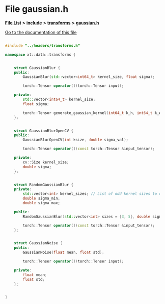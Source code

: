 

# File gaussian.h

[**File List**](files.md) **>** [**include**](dir_d44c64559bbebec7f509842c48db8b23.md) **>** [**transforms**](dir_de1d6215dd8b8d2c901daadc91a23b6e.md) **>** [**gaussian.h**](gaussian_8h.md)

[Go to the documentation of this file](gaussian_8h.md)


```C++

#include "../headers/transforms.h"

namespace xt::data::transforms {


    struct GaussianBlur {
    public:
        GaussianBlur(std::vector<int64_t> kernel_size, float sigma);

        torch::Tensor operator()(torch::Tensor input);

    private:
        std::vector<int64_t> kernel_size;
        float sigma;

        torch::Tensor generate_gaussian_kernel(int64_t k_h, int64_t k_w, float sigma, torch::Device device);
    };


    struct GaussianBlurOpenCV {
    public:
        GaussianBlurOpenCV(int ksize, double sigma_val);

        torch::Tensor operator()(const torch::Tensor &input_tensor);

    private:
        cv::Size kernel_size;
        double sigma;
    };


    struct RandomGaussianBlur {
    private:
        std::vector<int> kernel_sizes; // List of odd kernel sizes to choose from
        double sigma_min;
        double sigma_max;

    public:
        RandomGaussianBlur(std::vector<int> sizes = {3, 5}, double sigma_min = 0.1, double sigma_max = 2.0);

        torch::Tensor operator()(const torch::Tensor &input_tensor);
    };


    struct GaussianNoise {
    public:
        GaussianNoise(float mean, float std);

        torch::Tensor operator()(torch::Tensor input);

    private:
        float mean;
        float std;
    };


}
```


